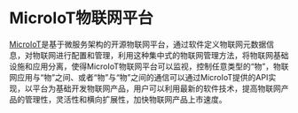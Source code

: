 # MicroIoT物联网平台

[MicroIoT][1]是基于微服务架构的开源物联网平台，通过软件定义物联网元数据信息，对物联网进行配置和管理，利用这种集中式的物联网管理方法，将物联网基础设施和应用分离，使得MicroIoT物联网平台可以监视，控制任意类型的“物”，物联网应用与“物”之间、或者“物”与“物”之间的通信可以通过MicroIoT提供的API实现，以平台为基础开发物联网产品，用户可以利用最新的软件技术，提高物联网产品的管理性，灵活性和横向扩展性，加快物联网产品上市速度。

  [1]: https://github.com/MicroIoT
